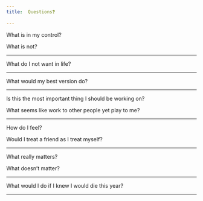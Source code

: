 ```yaml
---
title:  Questions❓   
 
---
```



What is in my control? 

What is not?

---

What do I not want in life?

---

What would my best version do? 

---

Is this the most important thing I should be working on?

What seems like work to other people yet play to me?

---

How do I feel?

Would I treat a friend as I treat myself?

---


What really matters?

What doesn’t matter?

---

What would I do if I knew I would die this year? 

---
